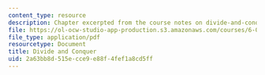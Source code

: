 ```yaml
---
content_type: resource
description: Chapter excerpted from the course notes on divide-and-conquer reasoning.
file: https://ol-ocw-studio-app-production.s3.amazonaws.com/courses/6-055j-the-art-of-approximation-in-science-and-engineering-spring-2008/2a63bb8d515ecce9e88f4fef1a8cd5ff_feb06b.pdf
file_type: application/pdf
resourcetype: Document
title: Divide and Conquer
uid: 2a63bb8d-515e-cce9-e88f-4fef1a8cd5ff
---
```

